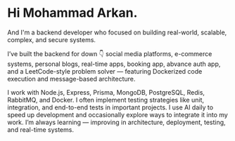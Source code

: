 <h1> Hi Mohammad Arkan. </h1> 
And I'm a backend developer who focused on building real-world, scalable, complex, and secure systems.

I’ve built the backend for down 👇
social media platforms,
e-commerce systems,
personal blogs,
real-time apps,
booking app,
abvance auth app,
and a LeetCode-style problem solver — featuring Dockerized code execution and message-based architecture.

I work with Node.js, Express, Prisma, MongoDB, PostgreSQL, Redis, RabbitMQ, and Docker. I often implement testing strategies like unit, integration, and end-to-end tests in important projects. I use AI daily to speed up development and occasionally explore ways to integrate it into my work.
I’m always learning — improving in architecture, deployment, testing, and real-time systems.
